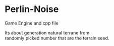 # Perlin-Noise
Game Engine and cpp file

Its about generation natural terrane from <br />
randomly picked number that are the terrain seed.
